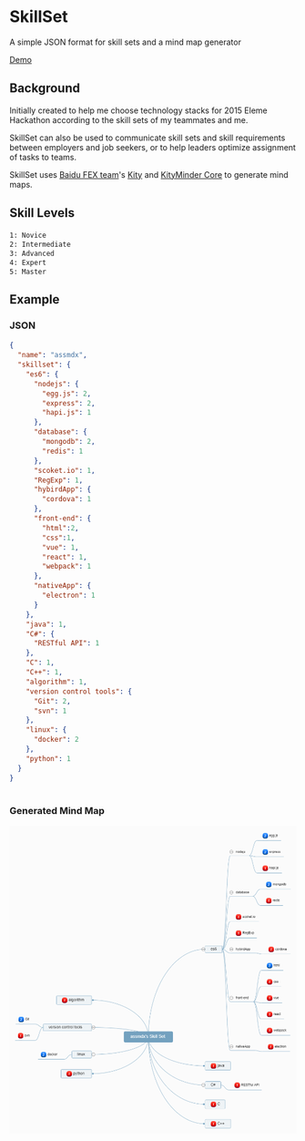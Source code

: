 # SkillSet
A simple JSON format for skill sets and a mind map generator

[Demo](http://nexzhu.github.io/SkillSet/)

## Background

Initially created to help me choose technology stacks for 2015 Eleme Hackathon according to the skill sets of my teammates and me.

SkillSet can also be used to communicate skill sets and skill requirements between employers and job seekers, or to help leaders optimize assignment of tasks to teams.

SkillSet uses [Baidu FEX team](http://fex.baidu.com/)'s [Kity](https://github.com/fex-team/kity) and [KityMinder Core](https://github.com/fex-team/kityminder-core) to generate mind maps.

## Skill Levels

    1: Novice
    2: Intermediate
    3: Advanced
    4: Expert
    5: Master

## Example

### JSON

```json
{
  "name": "assmdx",
  "skillset": {
    "es6": {
      "nodejs": {
        "egg.js": 2,
        "express": 2,
        "hapi.js": 1
      },
      "database": {
        "mongodb": 2,
        "redis": 1
      },
      "scoket.io": 1,
      "RegExp": 1,
      "hybirdApp": {
        "cordova": 1
      },
      "front-end": {
        "html":2,
        "css":1,
        "vue": 1,
        "react": 1,
        "webpack": 1
      },
      "nativeApp": {
        "electron": 1
      }
    },
    "java": 1,
    "C#": {
      "RESTful API": 1
    },
    "C": 1,
    "C++": 1,
    "algorithm": 1,
    "version control tools": {
      "Git": 2,
      "svn": 1
    },
    "linux": {
      "docker": 2
    },
    "python": 1
  }
}



```

### Generated Mind Map

![skill-set.png](docs/skill-set1.png)
